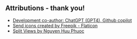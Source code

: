 ## Attributions - thank you!

- [Development co-author: ChatGPT (GPT4), Github copilot](https://www.openai.com)
- [Send icons created by Freepik - Flaticon](https://www.flaticon.com/free-icons/send)
- [Split Views by Nguyen Huu Phuoc](https://htmldom.dev/create-resizable-split-views/)

